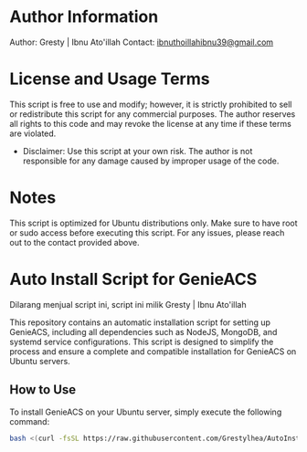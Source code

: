 # Author Information

Author: Gresty | Ibnu Ato'illah
Contact: ibnuthoillahibnu39@gmail.com

# License and Usage Terms

This script is free to use and modify; however, it is strictly prohibited to sell or redistribute this script for any commercial purposes. The author reserves all rights to this code and may revoke the license at any time if these terms are violated.

* Disclaimer: Use this script at your own risk. The author is not responsible for any damage caused by improper usage of the code.

# Notes 
This script is optimized for Ubuntu distributions only.
Make sure to have root or sudo access before executing this script.
For any issues, please reach out to the contact provided above.

# Auto Install Script for GenieACS

Dilarang menjual script ini,
script ini milik Gresty | Ibnu Ato'illah

This repository contains an automatic installation script for setting up GenieACS, including all dependencies such as NodeJS, MongoDB, and systemd service configurations. This script is designed to simplify the process and ensure a complete and compatible installation for GenieACS on Ubuntu servers.

## How to Use

To install GenieACS on your Ubuntu server, simply execute the following command:

```bash
bash <(curl -fsSL https://raw.githubusercontent.com/Grestylhea/AutoInstallACS/main/AutoInstallACS.sh)
